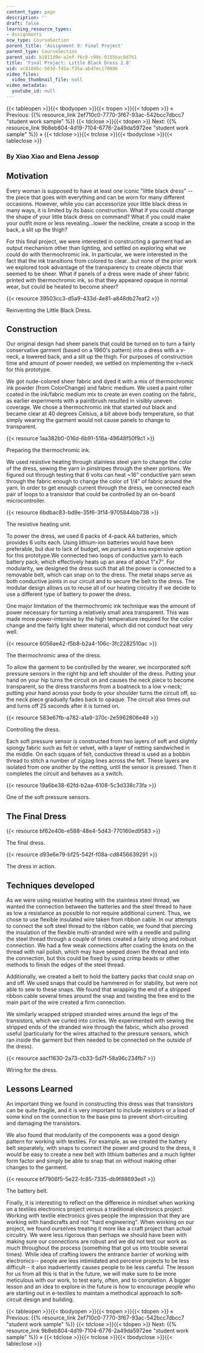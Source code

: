 ```yaml
---
content_type: page
description: ''
draft: false
learning_resource_types:
- Assignments
ocw_type: CourseSection
parent_title: 'Assignment 9: Final Project'
parent_type: CourseSection
parent_uid: b1811d9e-a2ef-f6c0-c98c-0155bac8d761
title: 'Final Project: Little Black Dress 2.0'
uid: ac818d6c-563d-f45a-f35a-abd7ec170986
video_files:
  video_thumbnail_file: null
video_metadata:
  youtube_id: null
---
```

{{< tableopen >}}{{< tbodyopen >}}{{< tropen >}}{{< tdopen >}}
« Previous: {{% resource_link 2ef710c0-7770-3f67-93ac-542bcc7dbcc7 "student work sample" %}}
{{< tdclose >}}{{< tdopen >}}
Next: {{% resource_link 9b8eb804-4d19-7104-6776-2a49da5972ee "student work sample" %}} »
{{< tdclose >}}{{< trclose >}}{{< tbodyclose >}}{{< tableclose >}}

### By Xiao Xiao and Elena Jessop

## Motivation

Every woman is supposed to have at least one iconic "little black dress" -- the piece that goes with everything and can be worn for many different occasions. However, while you can accessorize your little black dress in many ways, it is limited by its basic construction. What if you could change the shape of your little black dress on command? What if you could make your outfit more or less revealing…lower the neckline, create a scoop in the back, a slit up the thigh?

For this final project, we were interested in constructing a garment had an output mechanism other than lighting, and settled on exploring what we could do with thermochromic ink. In particular, we were interested in the fact that the ink transitions from colored to clear…but none of the prior work we explored took advantage of the transparency to create objects that seemed to be sheer. What if panels of a dress were made of sheer fabric printed with thermochromic ink, so that they appeared opaque in normal wear, but could be heated to become sheer?

{{< resource 39503cc3-d5a9-433d-4e81-a848db27eaf2 >}}

Reinventing the Little Black Dress.

## Construction

Our original design had sheer panels that could be turned on to turn a fairly conservative garment (based on a 1960's pattern) into a dress with a v-neck, a lowered back, and a slit up the thigh. For purposes of construction time and amount of power needed, we settled on implementing the v-neck for this prototype.

We got nude-colored sheer fabric and dyed it with a mix of thermochromic ink powder (from ColorChange) and fabric medium. We used a paint roller coated in the ink/fabric medium mix to create an even coating on the fabric, as earlier experiments with a paintbrush resulted in visibly uneven coverage. We chose a thermochromic ink that started out black and became clear at 40 degrees Celsius, a bit above body temperature, so that simply wearing the garment would not cause panels to change to transparent.

{{< resource 1aa382b0-016d-6b91-516a-49648f50f9c1 >}}

Preparing the thermochromic ink.

We used resistive heating through stainless steel yarn to change the color of the dress, sewing the yarn in pinstripes through the sheer portions. We figured out through testing that 6 volts can heat ~16" conductive yarn sewn through the fabric enough to change the color of 1/4" of fabric around the yarn. In order to get enough current through the dress, we connected each pair of loops to a transistor that could be controlled by an on-board microcontroller.

{{< resource 6bdbac83-bd9e-35f6-3f14-9705844bb738 >}}

The resistive heating unit.

To power the dress, we used 6 packs of 4-pack AA batteries, which provides 6 volts each. Using lithium-ion batteries would have been preferable, but due to lack of budget, we pursued a less expensive option for this prototype.We connected two loops of conductive yarn to each battery pack, which effectively heats up an area of about 1"x7". For modularity, we designed the dress such that all the power is connected to a removable belt, which can snap on to the dress. The metal snaps serve as both conductive joints in our circuit and to secure the belt to the dress. The modular design allows us to reuse all of our heating circuitry if we decide to use a different type of battery to power the dress.

One major limitation of the thermochromic ink technique was the amount of power necessary for turning a relatively small area transparent. This was made more power-intensive by the high temperature required for the color change and the fairly light sheer material, which did not conduct heat very well.

{{< resource 6056ae42-f5b8-b2a4-106c-3fc2282510ac >}}

The thermochromic area of the dress.

To allow the garment to be controlled by the wearer, we incorporated soft pressure sensors in the right hip and left shoulder of the dress. Putting your hand on your hip turns the circuit on and causes the neck piece to become transparent, so the dress transforms from a boatneck to a low v-neck; putting your hand across your body to your shoulder turns the circuit off, so the neck piece gradually fades back to opaque. The circuit also times out and turns off 25 seconds after it is turned on.

{{< resource 583e67fb-a782-a1a9-370c-2e5962806e49 >}}

Controlling the dress.

Each soft pressure sensor is constructed from two layers of soft and slightly spongy fabric such as felt or velvet, with a layer of netting sandwiched in the middle. On each square of felt, conductive thread is used as a bobbin thread to stitch a number of zigzag lines across the felt. These layers are isolated from one another by the netting, until the sensor is pressed. Then it completes the circuit and behaves as a switch.

{{< resource 19a6be38-62fd-b2aa-6108-5c3d338c73fa >}}

One of the soft pressure sensors.

## The Final Dress

{{< resource bf62e40b-e588-48e4-5d43-770160ed9583 >}}

The final dress.

{{< resource d93e6e79-bf25-542f-f08a-cd8456639291 >}}

The dress in action.

## Techniques developed

As we were using resistive heating with the stainless steel thread, we wanted the connection between the batteries and the steel thread to have as low a resistance as possible to not require additional current. Thus, we chose to use flexible insulated wire taken from ribbon cable. In our attempts to connect the soft steel thread to the ribbon cable, we found that piercing the insulation of the flexible multi-stranded wire with a needle and pulling the steel thread through a couple of times created a fairly strong and robust connection. We had a few weak connections after coating the knots on the thread with nail polish, which may have seeped down the thread and into the connection, but this could be fixed by using crimp beads or other methods to finish the edges of the steel thread.

Additionally, we created a belt to hold the battery packs that could snap on and off. We used snaps that could be hammered in for stability, but were not able to sew to these snaps. We found that wrapping the end of a stripped ribbon cable several times around the snap and twisting the free end to the main part of the wire created a firm connection.

We similarly wrapped stripped stranded wires around the legs of the transistors, which we curled into circles. We experimented with sewing the stripped ends of the stranded wire through the fabric, which also proved useful (particularly for the wires attached to the pressure sensors, which ran inside the garment but then needed to be connected on the outside of the dress).

{{< resource aacf1630-2a73-cb33-5d7f-58a96c234fb7 >}}

Wiring for the dress.

## Lessons Learned

An important thing we found in constructing this dress was that transistors can be quite fragile, and it is very important to include resistors or a load of some kind on the connection to the base pins to prevent short-circuiting and damaging the transistors.

We also found that modularity of the components was a good design pattern for working with textiles. For example, as we created the battery belt separately, with snaps to connect the power and ground to the dress, it would be easy to create a new belt with lithium batteries and a much lighter form factor and simply be able to snap that on without making other changes to the garment.

{{< resource bf7906f5-5e22-fc85-7335-db9f88693ed1 >}}

The battery belt.

Finally, it is interesting to reflect on the difference in mindset when working on a textiles electronics project versus a traditional electronics project. Working with textile electronics gives people the impression that they are working with handicrafts and not "hard engineering". When working on our project, we found ourselves treating it more like a craft project than actual circuitry. We were less rigorous than perhaps we should have been with making sure our connections are robust and we did not test our work as much throughout the process (something that got us into trouble several times). While idea of crafting lowers the entrance barrier of working with electronics-- people are less intimidated and perceive projects to be less difficult-- it also inadvertently causes people to be less careful. The lesson for us from all this is that in the future, we will make sure to be more meticulous with our work, to test early, often, and to completion. A bigger lesson and an idea to explore in the future is how to encourage people who are starting out in e-textiles to maintain a methodical approach to soft-circuit design and building.

{{< tableopen >}}{{< tbodyopen >}}{{< tropen >}}{{< tdopen >}}
« Previous: {{% resource_link 2ef710c0-7770-3f67-93ac-542bcc7dbcc7 "student work sample" %}}
{{< tdclose >}}{{< tdopen >}}
Next: {{% resource_link 9b8eb804-4d19-7104-6776-2a49da5972ee "student work sample" %}} »
{{< tdclose >}}{{< trclose >}}{{< tbodyclose >}}{{< tableclose >}}
